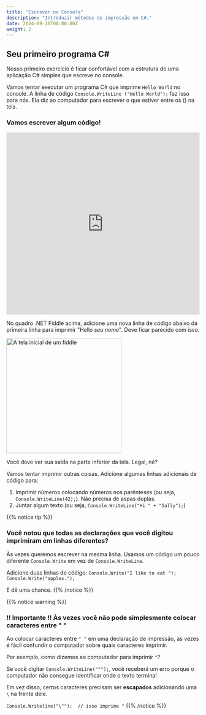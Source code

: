 ```yaml
---
title: "Escrever no Console"
description: "Introduzir métodos de impressão em C#."
date: 2024-09-16T00:00:00Z
weight: 2
---
```


## Seu primeiro programa C#

Nosso primeiro exercício é ficar confortável com a estrutura de uma aplicação C# simples que escreve no console.

Vamos tentar executar um programa C# que imprime `Hello World` no console. A linha de código `Console.WriteLine ("Hello World");` faz isso para nós. Ela diz ao computador para escrever o que estiver entre os () na tela.

### Vamos escrever algum código!

<iframe width="100%" height="475" src="https://dotnetfiddle.net/Widget/0g4Vu7" frameborder="0"></iframe>

No quadro .NET Fiddle acima, adicione uma nova linha de código abaixo da primeira linha para imprimir "Hello *seu nome*". Deve ficar parecido com isso.

<img src="../images/Step1.png" height="300" alt="A tela inicial de um fiddle" />

Você deve ver sua saída na parte inferior da tela. Legal, né?

Vamos tentar imprimir outras coisas. Adicione algumas linhas adicionais de código para:
1. Imprimir números colocando números nos parênteses (ou seja, `Console.WriteLine(42);`). Não precisa de aspas duplas.
2. Juntar algum texto (ou seja, `Console.WriteLine("Hi " + "Sally");`)

{{% notice tip %}}
### Você notou que todas as declarações que você digitou imprimiram em linhas diferentes?

Às vezes queremos escrever na mesma linha. Usamos um código um pouco diferente `Console.Write` em vez de `Console.WriteLine`.

Adicione duas linhas de código: `Console.Write("I like to eat "); Console.Write("apples.");`

E dê uma chance.
{{% /notice %}}

{{% notice warning %}}
### !! Importante !! Às vezes você não pode simplesmente colocar caracteres entre " "

Ao colocar caracteres entre `" "` em uma declaração de impressão, às vezes é fácil confundir o computador sobre quais caracteres imprimir.

Por exemplo, como dizemos ao computador para imprimir `"`?

Se você digitar `Console.WriteLine(""");`, você receberá um erro porque o computador não consegue identificar onde o texto termina!

Em vez disso, certos caracteres precisam ser <b>escapados</b> adicionando uma `\` na frente dele.

`Console.Writeline("\"");  // isso imprime "`
{{% /notice %}}